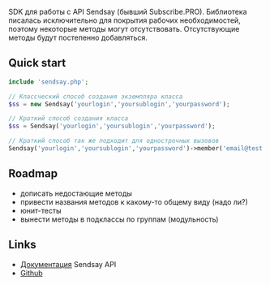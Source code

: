 SDK для работы с API Sendsay (бывший Subscribe.PRO).
Библиотека писалась исключительно для покрытия рабочих необходимостей, поэтому некоторые методы могут отсутствовать.
Отсутствующие методы будут постепенно добавляться.

## Quick start

```php
include 'sendsay.php';

// Классческий способ создания экземпляра класса
$ss = new Sendsay('yourlogin','yoursublogin','yourpassword');

// Краткий способ создания класса
$ss = Sendsay('yourlogin','yoursublogin','yourpassword');

// Краткий способ так же подходит для однострочных вызовов
Sendsay('yourlogin','yoursublogin','yourpassword')->member('email@test.com');
```

## Roadmap

* дописать недостающие методы
* привести названия методов к какому-то общему виду (надо ли?)
* юнит-тесты
* вынести методы в подклассы по группам (модульность)

## Links

- [Документация](https://pro.subscribe.ru/API/API.html) Sendsay API
- [Github](https://github.com/bibimij/sendsay)